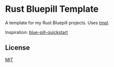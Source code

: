 # Rust Bluepill Template

A template for my Rust Bluepill projects. Uses [tmpl](https://gitea.com/jolheiser/tmpl).

Inspiration: [blue-pill-quickstart](https://github.com/TeXitoi/blue-pill-quickstart)

## License

[MIT](LICENSE)

